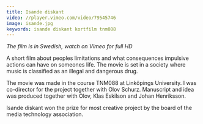 ```yaml
---
title: Isande diskant
video: //player.vimeo.com/video/79545746
image: isande.jpg
keywords: isande diskant kortfilm tnm088
---
```

*The film is in Swedish, watch on Vimeo for full HD*

A short film about peoples limitations and what consequences impulsive actions can have on someones life.
The movie is set in a society where music is classified as an illegal and dangerous drug.

The movie was made in the course TNM088 at Linköpings University. I was co-director for the project together with Olov Schurz. Manuscript and idea was produced together with Olov, Klas Eskilson and Johan Henriksson.

Isande diskant won the prize for most creative project by the board of the media technology association.

